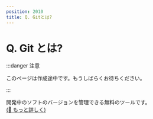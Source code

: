 ```yaml
---
position: 2010
title: Q. Gitとは?
---
```


# Q. Git とは?

:::danger 注意

このページは作成途中です。もうしばらくお待ちください。

:::

開発中のソフトのバージョンを管理できる無料のツールです。  
[(🔗 もっと詳しく)](https://git-scm.com/)
